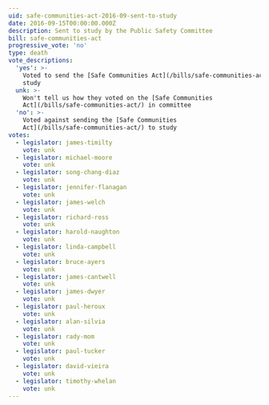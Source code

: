 ```yaml
---
uid: safe-communities-act-2016-09-sent-to-study
date: 2016-09-15T00:00:00.000Z
description: Sent to study by the Public Safety Committee
bill: safe-communities-act
progressive_vote: 'no'
type: death
vote_descriptions:
  'yes': >-
    Voted to send the [Safe Communities Act](/bills/safe-communities-act/) to
    study
  unk: >-
    Won't tell us how they voted on the [Safe Communities
    Act](/bills/safe-communities-act/) in committee
  'no': >-
    Voted against sending the [Safe Communities
    Act](/bills/safe-communities-act/) to study
votes:
  - legislator: james-timilty
    vote: unk
  - legislator: michael-moore
    vote: unk
  - legislator: song-chang-diaz
    vote: unk
  - legislator: jennifer-flanagan
    vote: unk
  - legislator: james-welch
    vote: unk
  - legislator: richard-ross
    vote: unk
  - legislator: harold-naughton
    vote: unk
  - legislator: linda-campbell
    vote: unk
  - legislator: bruce-ayers
    vote: unk
  - legislator: james-cantwell
    vote: unk
  - legislator: james-dwyer
    vote: unk
  - legislator: paul-heroux
    vote: unk
  - legislator: alan-silvia
    vote: unk
  - legislator: rady-mom
    vote: unk
  - legislator: paul-tucker
    vote: unk
  - legislator: david-vieira
    vote: unk
  - legislator: timothy-whelan
    vote: unk
---
```

